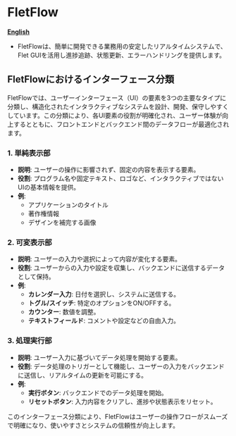 # FletFlow

[**English**](README_EN.md)

- FletFlowは、簡単に開発できる業務用の安定したリアルタイムシステムで、Flet GUIを活用し進捗追跡、状態更新、エラーハンドリングを提供します。

## FletFlowにおけるインターフェース分類

FletFlowでは、ユーザーインターフェース（UI）の要素を3つの主要なタイプに分類し、構造化されたインタラクティブなシステムを設計、開発、保守しやすくしています。この分類により、各UI要素の役割が明確化され、ユーザー体験が向上するとともに、フロントエンドとバックエンド間のデータフローが最適化されます。

### 1. 単純表示部
- **説明**: ユーザーの操作に影響されず、固定の内容を表示する要素。
- **役割**: プログラム名や固定テキスト、ロゴなど、インタラクティブではないUIの基本情報を提供。
- **例**:
  - アプリケーションのタイトル
  - 著作権情報
  - デザインを補完する画像

### 2. 可変表示部
- **説明**: ユーザーの入力や選択によって内容が変化する要素。
- **役割**: ユーザーからの入力や設定を収集し、バックエンドに送信するデータとして保持。
- **例**:
  - **カレンダー入力**: 日付を選択し、システムに送信する。
  - **トグル/スイッチ**: 特定のオプションをON/OFFする。
  - **カウンター**: 数値を調整。
  - **テキストフィールド**: コメントや設定などの自由入力。

### 3. 処理実行部
- **説明**: ユーザー入力に基づいてデータ処理を開始する要素。
- **役割**: データ処理のトリガーとして機能し、ユーザーの入力をバックエンドに送信し、リアルタイムの更新を可能にする。
- **例**:
  - **実行ボタン**: バックエンドでのデータ処理を開始。
  - **リセットボタン**: 入力内容をクリアし、進捗や状態表示をリセット。

このインターフェース分類により、FletFlowはユーザーの操作フローがスムーズで明確になり、使いやすさとシステムの信頼性が向上します。
